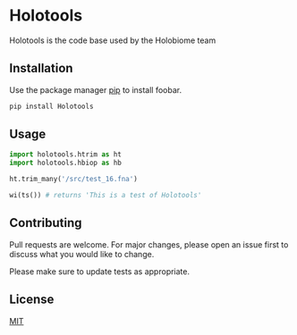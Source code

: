 # Holotools

Holotools is the code base used by the Holobiome team

## Installation

Use the package manager [pip](https://pip.pypa.io/en/stable/) to install foobar.

```bash
pip install Holotools
```

## Usage

```python
import holotools.htrim as ht
import holotools.hbiop as hb

ht.trim_many('/src/test_16.fna')

wi(ts()) # returns 'This is a test of Holotools'

```

## Contributing
Pull requests are welcome. For major changes, please open an issue first to discuss what you would like to change.

Please make sure to update tests as appropriate.

## License
[MIT](https://choosealicense.com/licenses/mit/)
